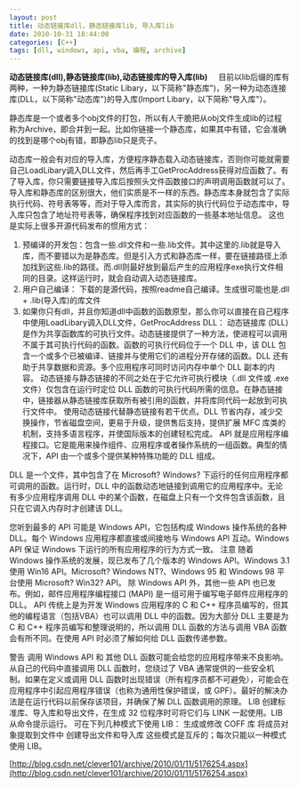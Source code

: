 ```yaml
---
layout: post
title: 动态链接库dll，静态链接库lib, 导入库lib
date: 2010-10-31 18:44:00
categories: [C++]
tags: [dll, windows, api, vba, 编程, archive]
---
```

**动态链接库(dll),静态链接库(lib),动态链接库的导入库(lib)**
 
 
目前以lib后缀的库有两种，一种为静态链接库(Static Libary，以下简称"静态库")，另一种为动态连接库(DLL，以下简称"动态库")的导入库(Import Libary，以下简称"导入库"）。

静态库是一个或者多个obj文件的打包，所以有人干脆把从obj文件生成lib的过程称为Archive，即合并到一起。比如你链接一个静态库，如果其中有错，它会准确的找到是哪个obj有错，即静态lib只是壳子。

动态库一般会有对应的导入库，方便程序静态载入动态链接库，否则你可能就需要自己LoadLibary调入DLL文件，然后再手工GetProcAddress获得对应函数了。有了导入库，你只需要链接导入库后按照头文件函数接口的声明调用函数就可以了。
导入库和静态库的区别很大，他们实质是不一样的东西。静态库本身就包含了实际执行代码、符号表等等，而对于导入库而言，其实际的执行代码位于动态库中，导入库只包含了地址符号表等，确保程序找到对应函数的一些基本地址信息。
这也是实际上很多开源代码发布的惯用方式：
1. 预编译的开发包：包含一些.dll文件和一些.lib文件。其中这里的.lib就是导入库，而不要错以为是静态库。但是引入方式和静态库一样，要在链接路径上添加找到这些.lib的路径。而.dll则最好放到最后产生的应用程序exe执行文件相同的目录。这样运行时，就会自动调入动态链接库。
2. 用户自己编译： 下载的是源代码，按照readme自己编译。生成很可能也是.dll + .lib(导入库)的库文件
3. 如果你只有dll，并且你知道dll中函数的函数原型，那么你可以直接在自己程序中使用LoadLibary调入DLL文件，GetProcAddress
DLL：
动态链接库 (DLL) 是作为共享函数库的可执行文件。动态链接提供了一种方法，使进程可以调用不属于其可执行代码的函数。函数的可执行代码位于一个 DLL 中，该 DLL 包含一个或多个已被编译、链接并与使用它们的进程分开存储的函数。DLL 还有助于共享数据和资源。多个应用程序可同时访问内存中单个 DLL 副本的内容。
动态链接与静态链接的不同之处在于它允许可执行模块（.dll 文件或 .exe 文件）仅包含在运行时定位 DLL 函数的可执行代码所需的信息。在静态链接中，链接器从静态链接库获取所有被引用的函数，并将库同代码一起放到可执行文件中。
使用动态链接代替静态链接有若干优点。DLL 节省内存，减少交换操作，节省磁盘空间，更易于升级，提供售后支持，提供扩展 MFC 库类的机制，支持多语言程序，并使国际版本的创建轻松完成。
API 就是应用程序编程接口。它是能用来操作组件、应用程序或者操作系统的一组函数。典型的情况下，API 由一个或多个提供某种特殊功能的 DLL 组成。

DLL 是一个文件，其中包含了在 Microsoft? Windows? 下运行的任何应用程序都可调用的函数。运行时，DLL 中的函数动态地链接到调用它的应用程序中。无论有多少应用程序调用 DLL 中的某个函数，在磁盘上只有一个文件包含该函数，且只在它调入内存时才创建该 DLL。

您听到最多的 API 可能是 Windows API，它包括构成 Windows 操作系统的各种 DLL。每个 Windows 应用程序都直接或间接地与 Windows API 互动。Windows API 保证 Windows 下运行的所有应用程序的行为方式一致。
注意 随着 Windows 操作系统的发展，现已发布了几个版本的 Windows API。Windows 3.1 使用 Win16 API。Microsoft? Windows NT?、Windows 95 和 Windows 98 平台使用 Microsoft? Win32? API。
除 Windows API 外，其他一些 API 也已发布。例如，邮件应用程序编程接口 (MAPI) 是一组可用于编写电子邮件应用程序的 DLL。
API 传统上是为开发 Windows 应用程序的 C 和 C++ 程序员编写的，但其他的编程语言（包括VBA）也可以调用 DLL 中的函数。因为大部分 DLL 主要是为 C 和 C++ 程序员编写和整理说明的，所以调用 DLL 函数的方法与调用 VBA 函数会有所不同。在使用 API 时必须了解如何给 DLL 函数传递参数。

警告 调用 Windows API 和 其他 DLL 函数可能会给您的应用程序带来不良影响。从自己的代码中直接调用 DLL 函数时，您绕过了 VBA 通常提供的一些安全机制。如果在定义或调用 DLL 函数时出现错误（所有程序员都不可避免），可能会在应用程序中引起应用程序错误（也称为通用性保护错误，或 GPF）。最好的解决办法是在运行代码以前保存该项目，并确保了解 DLL 函数调用的原理。
LIB 创建标准库、导入库和导出文件，在生成 32 位程序时可将它们与 LINK 一起使用。LIB 从命令提示运行。
可在下列几种模式下使用 LIB：
生成或修改 COFF 库
将成员对象提取到文件中
创建导出文件和导入库
这些模式是互斥的；每次只能以一种模式使用 LIB。

[http://blog.csdn.net/clever101/archive/2010/01/11/5176254.aspx](http://blog.csdn.net/clever101/archive/2010/01/11/5176254.aspx)
